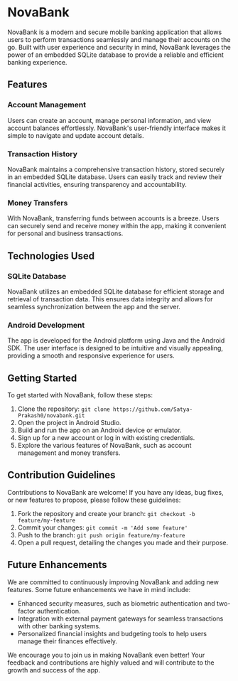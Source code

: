 # NovaBank

NovaBank is a modern and secure mobile banking application that allows users to perform transactions seamlessly and manage their accounts on the go. Built with user experience and security in mind, NovaBank leverages the power of an embedded SQLite database to provide a reliable and efficient banking experience.

## Features

### Account Management
Users can create an account, manage personal information, and view account balances effortlessly. NovaBank's user-friendly interface makes it simple to navigate and update account details.

### Transaction History
NovaBank maintains a comprehensive transaction history, stored securely in an embedded SQLite database. Users can easily track and review their financial activities, ensuring transparency and accountability.

### Money Transfers
With NovaBank, transferring funds between accounts is a breeze. Users can securely send and receive money within the app, making it convenient for personal and business transactions.

## Technologies Used

### SQLite Database
NovaBank utilizes an embedded SQLite database for efficient storage and retrieval of transaction data. This ensures data integrity and allows for seamless synchronization between the app and the server.

### Android Development
The app is developed for the Android platform using Java and the Android SDK. The user interface is designed to be intuitive and visually appealing, providing a smooth and responsive experience for users.

## Getting Started

To get started with NovaBank, follow these steps:

1. Clone the repository: `git clone https://github.com/Satya-Prakash0/novabank.git`
2. Open the project in Android Studio.
3. Build and run the app on an Android device or emulator.
4. Sign up for a new account or log in with existing credentials.
5. Explore the various features of NovaBank, such as account management and money transfers.

## Contribution Guidelines

Contributions to NovaBank are welcome! If you have any ideas, bug fixes, or new features to propose, please follow these guidelines:

1. Fork the repository and create your branch: `git checkout -b feature/my-feature`
2. Commit your changes: `git commit -m 'Add some feature'`
3. Push to the branch: `git push origin feature/my-feature`
4. Open a pull request, detailing the changes you made and their purpose.

## Future Enhancements

We are committed to continuously improving NovaBank and adding new features. Some future enhancements we have in mind include:

- Enhanced security measures, such as biometric authentication and two-factor authentication.
- Integration with external payment gateways for seamless transactions with other banking systems.
- Personalized financial insights and budgeting tools to help users manage their finances effectively.

We encourage you to join us in making NovaBank even better! Your feedback and contributions are highly valued and will contribute to the growth and success of the app.
